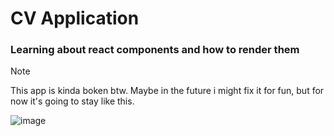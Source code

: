 # CV Application
### Learning about react components and how to render them
> [!NOTE]  
> This app is kinda boken btw. Maybe in the future i might fix it for fun, but for now it's going to stay like this.

![image](https://github.com/user-attachments/assets/13d3a89e-ca5d-4f72-8824-d2689ddbbb26)
